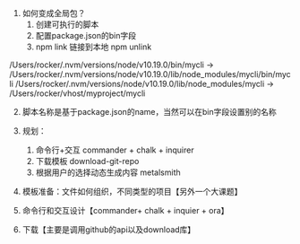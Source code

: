 1. 如何变成全局包？
   1. 创建可执行的脚本
   2. 配置package.json的bin字段
   3. npm link 链接到本地 npm unlink

/Users/rocker/.nvm/versions/node/v10.19.0/bin/mycli -> /Users/rocker/.nvm/versions/node/v10.19.0/lib/node_modules/mycli/bin/mycli
/Users/rocker/.nvm/versions/node/v10.19.0/lib/node_modules/mycli -> /Users/rocker/vhost/myproject/mycli

2. 脚本名称是基于package.json的name，当然可以在bin字段设置别的名称
3. 规划：
   1. 命令行+交互 commander + chalk + inquirer
   2. 下载模板 download-git-repo
   3. 根据用户的选择动态生成内容 metalsmith

1. 模板准备：文件如何组织，不同类型的项目【另外一个大课题】
2. 命令行和交互设计【commander+ chalk + inquier + ora】
3. 下载【主要是调用github的api以及download库】

